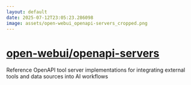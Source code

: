 ```yaml
---
layout: default
date: 2025-07-12T23:05:23.286098
image: assets/open-webui_openapi-servers_cropped.png
---
```


# [open-webui/openapi-servers](https://github.com/open-webui/openapi-servers)

Reference OpenAPI tool server implementations for integrating external tools and data sources into AI workflows
